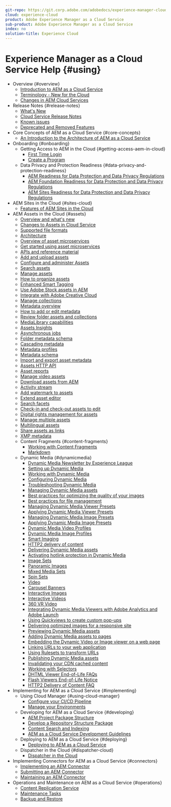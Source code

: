 ```yaml
---
git-repo: https://git.corp.adobe.com/adobedocs/experience-manager-cloud-service.en
cloud: experience-cloud
product: Adobe Experience Manager as a Cloud Service
sub-product: Adobe Experience Manager as a Cloud Service
index: no
solution-title: Experience Cloud
---
```


# Experience Manager as a Cloud Service Help {#using}

+ Overview {#overview}
  + [Introduction to AEM as a Cloud Service](overview/introduction.md)
  + [Terminology - New for the Cloud](overview/terminology.md)
  + [Changes in AEM Cloud Services](/help/release-notes/aem-cloud-changes.md)
+ Release Notes {#release-notes}
  + [What's New](release-notes/what-is-new.md)
  + [Cloud Service Release Notes](release-notes/release-notes.md)
  + [Known issues](/help/release-notes/known-issues.md)
  + [Deprecated and Removed Features](/help/release-notes/deprecated-removed-features.md)
+ Core Concepts of AEM as a Cloud Service {#core-concepts}
  + [An Introduction to the Architecture of AEM as a Cloud Service](core-concepts/architecture.md)
+ Onboarding {#onboarding}
  + Getting Access to AEM in the Cloud {#getting-access-aem-in-cloud}
    + [First Time Login](onboarding/getting-access-to-aem-in-cloud/first-time-login.md)
    + [Create a Program](onboarding/getting-access-to-aem-in-cloud/creating-a-program.md)
  + Data Privacy and Protection Readiness {#data-privacy-and-protection-readiness}
    + [AEM Readiness for Data Protection and Data Privacy Regulations](onboarding/data-privacy-and-protection-readiness/data-protection-and-privacy.md)
    + [AEM Foundation Readiness for Data Protection and Data Privacy Regulations](onboarding/data-privacy-and-protection-readiness/data-protection-and-privacy-foundation.md)
    + [AEM Sites Readiness for Data Protection and Data Privacy Regulations](onboarding/data-privacy-and-protection-readiness/data-protection-and-privacy-sites.md)
+ AEM Sites in the Cloud {#sites-cloud}
  + [Features of AEM Sites in the Cloud](sites-cloud/sites-cloud-changes.md)
+ AEM Assets in the Cloud {#assets}
  + [Overview and what's new](/help/assets/whats-new-assets.md)
  + [Changes to Assets in Cloud Service](/help/assets/assets-cloud-changes.md)
  + [Supported file formats](/help/assets/file-format-support.md)
  + [Architecture](/help/assets/architecture.md)
  + [Overview of asset microservices](/help/assets/asset-microservices-overview.md)
  + [Get started using asset microservices](/help/assets/asset-microservices-configure-and-use.md)
  + [APIs and reference material](/help/assets/developer-reference-material-apis.md)
  + [Add and upload assets](/help/assets/add-assets.md)
  + [Configure and administer Assets](/help/assets/configure-administer-assets-as-a-cloud-service.md)
  + [Search assets](/help/assets/search-assets.md)
  + [Manage assets](/help/assets/manage-digital-assets.md)
  + [How to organize assets](/help/assets/organize-assets.md)
  + [Enhanced Smart Tagging](/help/assets/enhanced-smart-tags.md)
  + [Use Adobe Stock assets in AEM](/help/assets/aem-assets-adobe-stock.md)
  + [Integrate with Adobe Creative Cloud](/help/assets/aem-cc-integration-best-practices.md)
  + [Manage collections](/help/assets/manage-collections.md)
  + [Metadata overview](/help/assets/metadata.md)
  + [How to add or edit metadata](/help/assets/meta-edit.md)
  + [Review folder assets and collections](/help/assets/bulk-approval.md)
  + [MediaLibrary capabilities](/help/assets/medialibrary.md)
  + [Assets Insights](/help/assets/assets-insights.md)
  + [Asynchronous jobs](/help/assets/asynchronous-jobs.md)
  + [Folder metadata schema](/help/assets/folder-metadata-schema.md)
  + [Cascading metadata](/help/assets/cascading-metadata.md)
  + [Metadata profiles](/help/assets/metadata-profiles.md)
  + [Metadata schema](/help/assets/metadata-schemas.md)
  + [Import and export asset metadata](/help/assets/metadata-import-export.md)
  + [Assets HTTP API](/help/assets/mac-api-assets.md)
  + [Asset reports](/help/assets/asset-reports.md)
  + [Manage video assets](/help/assets/manage-video-assets.md)
  + [Download assets from AEM](/help/assets/download-assets-from-aem.md)
  + [Activity stream](/help/assets/activity-stream.md)
  + [Add watermark to assets](/help/assets/add-watermark-to-assets.md)
  + [Extend asset editor](/help/assets/asseteditorx.md)
  + [Search facets](/help/assets/search-facets.md)
  + [Check-in and check-out assets to edit](/help/assets/check-out-and-submit-assets.md)
  + [Digital rights management for assets](/help/assets/drm.md)
  + [Manage multiple assets](/help/assets/manage-multiple-assets.md)
  + [Multilingual assets](/help/assets/multilingual-assets.md)
  + [Share assets as links](/help/assets/share-assets-as-links.md)
  + [XMP metadata](/help/assets/xmp-metadata.md)
  + Content Fragments {#content-fragments}
    + [Working with Content Fragments](/help/assets/content-fragments/content-fragments.md)
    + [Markdown](/help/assets/content-fragments/content-fragments-markdown.md)
  + Dynamic Media {#dynamicmedia}
    + [Dynamic Media Newsletter by Experience League](/help/assets/dynamic-media/dynamic-media-newsletter.md)
    + [Setting up Dynamic Media](/help/assets/dynamic-media/administering-dynamic-media.md)
    + [Working with Dynamic Media](/help/assets/dynamic-media/dynamic-media.md)
    + [Configuring Dynamic Media](/help/assets/dynamic-media/config-dm.md)
    + [Troubleshooting Dynamic Media](/help/assets/dynamic-media/troubleshoot-dm.md)
    + [Managing Dynamic Media assets](/help/assets/dynamic-media/managing-assets.md)
    + [Best practices for optimizing the quality of your images](/help/assets/dynamic-media/best-practices-for-optimizing-the-quality-of-your-images.md)
    + [Best practices for file management](/help/assets/dynamic-media/best-practices-for-file-management.md)
    + [Managing Dynamic Media Viewer Presets](/help/assets/dynamic-media/managing-viewer-presets.md)
    + [Applying Dynamic Media Viewer Presets](/help/assets/dynamic-media/viewer-presets.md)
    + [Managing Dynamic Media Image Presets](/help/assets/dynamic-media/managing-image-presets.md)
    + [Applying Dynamic Media Image Presets](/help/assets/dynamic-media/image-presets.md)
    + [Dynamic Media Video Profiles](/help/assets/dynamic-media/video-profiles.md)
    + [Dynamic Media Image Profiles](/help/assets/dynamic-media/image-profiles.md)
    + [Smart Imaging](/help/assets/dynamic-media/imaging-faq.md)
    + [HTTP2 delivery of content](/help/assets/dynamic-media/http2.md)
    + [Delivering Dynamic Media assets](/help/assets/dynamic-media/delivering-dynamic-media-assets.md)
    + [Activating hotlink protection in Dynamic Media](/help/assets/dynamic-media/hotlink-protection.md)
    + [Image Sets](/help/assets/dynamic-media/image-sets.md)
    + [Panoramic Images](/help/assets/dynamic-media/panoramic-images.md)
    + [Mixed Media Sets](/help/assets/dynamic-media/mixed-media-sets.md)
    + [Spin Sets](/help/assets/dynamic-media/spin-sets.md)
    + [Video](/help/assets/dynamic-media/video.md)
    + [Carousel Banners](/help/assets/dynamic-media/carousel-banners.md)
    + [Interactive Images](/help/assets/dynamic-media/interactive-images.md)
    + [Interactive Videos](/help/assets/dynamic-media/interactive-videos.md)
    + [360 VR Video](/help/assets/dynamic-media//360-video.md)
    + [Integrating Dynamic Media Viewers with Adobe Analytics and Adobe Launch](/help/assets/dynamic-media//launch.md)
    + [Using Quickviews to create custom pop-ups](/help/assets/dynamic-media/custom-pop-ups.md)
    + [Delivering optimized images for a responsive site](/help/assets/dynamic-media/responsive-site.md)
    + [Previewing Dynamic Media assets](/help/assets/dynamic-media/previewing-assets.md)
    + [Adding Dynamic Media assets to pages](/help/assets/dynamic-media/adding-dynamic-media-assets-to-pages.md)
    + [Embedding the Dynamic Video or Image viewer on a web page](/help/assets/dynamic-media/embed-code.md)
    + [Linking URLs to your web application](/help/assets/dynamic-media/linking-urls-to-yourwebapplication.md)
    + [Using Rulesets to transform URLs](/help/assets/dynamic-media/using-rulesets-to-transform-urls.md)
    + [Publishing Dynamic Media assets](/help/assets/dynamic-media/publishing-dynamicmedia-assets.md)
    + [Invalidating your CDN cached content](/help/assets/dynamic-media/invalidate-cdn-cached-content.md)
    + [Working with Selectors](/help/assets/dynamic-media/working-with-selectors.md)
    + [DHTML Viewer End-of-Life FAQs](/help/assets/dynamic-media/dhtml-viewer-endoflifefaqs.md)
    + [Flash Viewers End-of-Life Notice](/help/assets/dynamic-media/flash-viewers-eol.md)
    + [HTTP2 Delivery of Content FAQ](/help/assets/dynamic-media/scene7-http2faq.md)
+ Implementing for AEM as a Cloud Service {#implementing}
  + Using Cloud Manager {#using-cloud-manager}
    + [Configure your CI/CD Pipeline](implementing/cloud-manager/configure-pipeline.md)
    + [Manage your Environments](implementing/cloud-manager/manage-environments.md)
  + Developing for AEM as a Cloud Service {#developing}
    + [AEM Project Package Structure](implementing/developing/introduction/aem-project-content-package-structure.md)
    + [Develop a Repository Structure Package](implementing/developing/introduction/repository-structure-package.md)
    + [Content Search and Indexing](operations/indexing.md)
    + [AEM as a Cloud Service Development Guidelines](implementing/developing/introduction/development-guidelines.md)
  + Deploying to AEM as a Cloud Service {#deploying}
    + [Deploying to AEM as a Cloud Service](implementing/deploying/deploying.md)
  + Dispatcher in the Cloud {#dispatcher-cloud}
    + [Dispatcher in the Cloud](implementing/dispatcher/dispatcher-cloud.md)
+ Implementing Connectors for AEM as a Cloud Service {#connectors}
  + [Implementing an AEM Connector](connectors/implement.md)
  + [Submitting an AEM Connector](connectors/submit.md)
  + [Maintaining an AEM Connector](connectors/maintain.md)
+ Operations and Maintenance on AEM as a Cloud Service {#operations}
  + [Content Replication Service](operations/replication.md)
  + [Maintenance Tasks](operations/maintenance.md)
  + [Backup and Restore](operations/backup.md)
